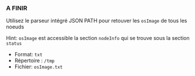 
### A FINIR

Utilisez le parseur intégré JSON PATH pour retouver les `osImage` de tous les noeuds 

Hint: `osImage` est accessible la section `nodeInfo` qui se trouve sous la section `status`

- Format:  `txt`  
- Répertoire : `/tmp`
- Fichier:  `osImage.txt`
